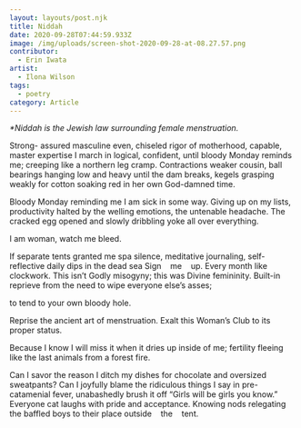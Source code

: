 ```yaml
---
layout: layouts/post.njk
title: Niddah
date: 2020-09-28T07:44:59.933Z
image: /img/uploads/screen-shot-2020-09-28-at-08.27.57.png
contributor:
  - Erin Iwata
artist:
  - Ilona Wilson
tags:
  - poetry
category: Article
---
```

*\*Niddah is the Jewish law surrounding female menstruation.*

Strong- assured
masculine even,
chiseled rigor of motherhood,
capable, master expertise
I march in logical,
confident,
until
bloody Monday
reminds me;
creeping like
a northern leg
cramp.
Contractions
weaker cousin,
ball bearings
hanging low
and heavy
until the dam breaks,
kegels grasping
weakly for cotton
soaking red
in her own
God-damned
time.

Bloody Monday
reminding me
I am sick
in some way.
Giving up
on my lists,
productivity
halted by the welling
emotions,
the untenable headache.
The cracked egg
opened and slowly
dribbling yoke
all over everything.

I am woman, watch me bleed.

If separate tents granted me spa silence,
meditative journaling,
self-reflective
daily dips in the dead sea
Sign&nbsp;&nbsp;&nbsp;&nbsp;me&nbsp;&nbsp;&nbsp;&nbsp;up.
Every month like clockwork.
This isn’t Godly misogyny;
this was Divine femininity.
Built-in reprieve from the need
to wipe everyone else’s asses;

to tend to your own bloody hole.

Reprise the ancient art of menstruation.
Exalt this Woman’s Club to its proper status.

Because I know I will miss it
when it dries up inside of me;
fertility fleeing like the last
animals from a forest fire.

Can I savor the reason
I ditch my dishes for chocolate
and oversized sweatpants?
Can I joyfully blame
the ridiculous things I say
in pre-catamenial fever,
unabashedly brush it off
“Girls will be girls you know.”
Everyone cat laughs with pride
and acceptance. Knowing nods
relegating the baffled boys
to their place
outside&nbsp;&nbsp;&nbsp;&nbsp;the&nbsp;&nbsp;&nbsp;&nbsp;tent.